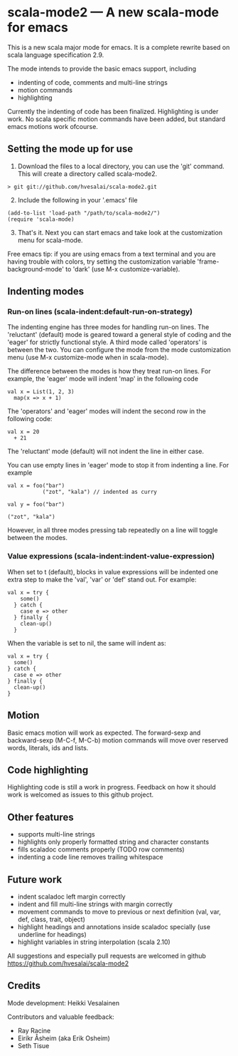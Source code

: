 # scala-mode2 — A new scala-mode for emacs

This is a new scala major mode for emacs. It is a complete rewrite based on scala language specification 2.9.

The mode intends to provide the basic emacs support, including
- indenting of code, comments and multi-line strings
- motion commands
- highlighting

Currently the indenting of code has been finalized. Highlighting is
under work. No scala specific motion commands have been added, but
standard emacs motions work ofcourse.

## Setting the mode up for use

1. Download the files to a local directory, you can use the 'git'
command. This will create a directory called scala-mode2.
```
> git git://github.com/hvesalai/scala-mode2.git
```

2. Include the following in your '.emacs'  file
```
(add-to-list 'load-path "/path/to/scala-mode2/")
(require 'scala-mode)
```

3. That's it. Next you can start emacs and take look at the
customization menu for scala-mode.

Free emacs tip: if you are using emacs from a text terminal and you
are having trouble with colors, try setting the customization variable
'frame-background-mode' to 'dark' (use M-x customize-variable).

## Indenting modes

### Run-on lines (scala-indent:default-run-on-strategy)

The indenting engine has three modes for handling run-on lines. The
'reluctant' (default) mode is geared toward a general style of coding
and the 'eager' for strictly functional style. A third mode called
'operators' is between the two.  You can configure the mode from the
mode customization menu (use M-x customize-mode when in scala-mode).

The difference between the modes is how they treat run-on lines. For
example, the 'eager' mode will indent 'map' in the following code

```
val x = List(1, 2, 3)
  map(x => x + 1)
```

The 'operators' and 'eager' modes will indent the second row in the
following code:

```
val x = 20 
  + 21
```

The 'reluctant' mode (default) will not indent the line in either
case. 

You can use empty lines in 'eager' mode to stop it from indenting a
line. For example

```
val x = foo("bar")
           ("zot", "kala") // indented as curry

val y = foo("bar")

("zot", "kala")
```

However, in all three modes pressing tab repeatedly on a line
will toggle between the modes.

### Value expressions (scala-indent:indent-value-expression)

When set to t (default), blocks in value expressions will be indented
one extra step to make the 'val', 'var' or 'def' stand out. For example:

```
val x = try {
    some()
  } catch {
    case e => other
  } finally {
    clean-up()
  }
```

When the variable is set to nil, the same will indent as:

```
val x = try {
  some()
} catch {
  case e => other
} finally {
  clean-up()
}
```

## Motion

Basic emacs motion will work as expected. The forward-sexp and
backward-sexp (M-C-f, M-C-b) motion commands will move over reserved
words, literals, ids and lists.

## Code highlighting

Highlighting code is still a work in progress. Feedback on how it
should work is welcomed as issues to this github project.

## Other features
- supports multi-line strings
- highlights only properly formatted string and character constants
- fills scaladoc comments properly (TODO row comments)
- indenting a code line removes trailing whitespace

## Future work

- indent scaladoc left margin correctly
- indent and fill multi-line strings with margin correctly
- movement commands to move to previous or next definition (val,
  var, def, class, trait, object)
- highlight headings and annotations inside scaladoc specially (use underline for headings)
- highlight variables in string interpolation (scala 2.10)

All suggestions and especially pull requests are welcomed in github
https://github.com/hvesalai/scala-mode2

## Credits

Mode development: Heikki Vesalainen

Contributors and valuable feedback:
- Ray Racine
- Eiríkr Åsheim (aka Erik Osheim)
- Seth Tisue